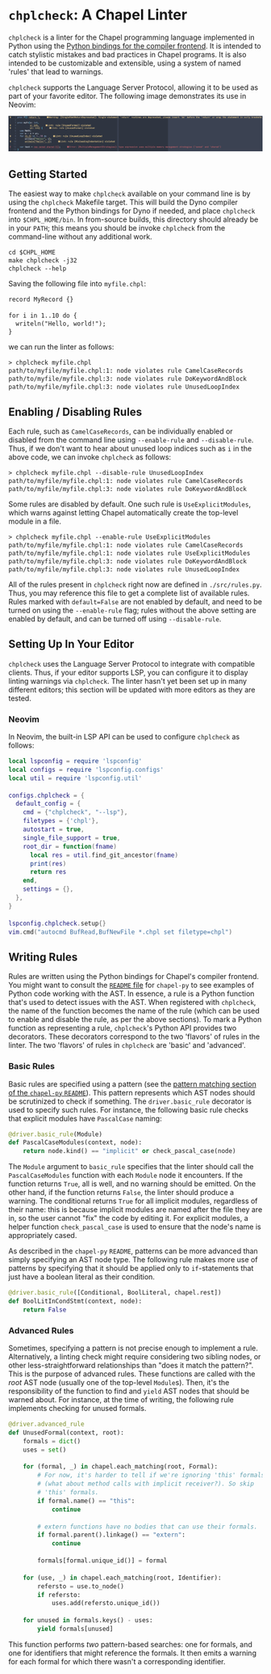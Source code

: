 # `chplcheck`: A Chapel Linter

`chplcheck` is a linter for the Chapel programming language implemented in
Python using the [Python bindings for the compiler frontend](https://github.com/chapel-lang/chapel/tree/main/tools/chapel-py).
It is intended to catch stylistic mistakes and bad practices in Chapel programs.
It is also intended to be customizable and extensible, using a system of named
'rules' that lead to warnings.

`chplcheck` supports the Language Server Protocol, allowing it to be used as
part of your favorite editor. The following image demonstrates its use in Neovim:

![Screenshot of code using `chplcheck`](./ineditor.png)

## Getting Started

The easiest way to make `chplcheck` available on your command line is by using the
`chplcheck` Makefile target. This will build the Dyno compiler frontend and the
Python bindings for Dyno if needed, and place `chplcheck` into `$CHPL_HOME/bin`.
In from-source builds, this directory should already be in your `PATH`;
this means you should be invoke `chplcheck` from the command-line without any
additional work.

```
cd $CHPL_HOME
make chplcheck -j32
chplcheck --help
```

Saving the following file into `myfile.chpl`:

```Chapel
record MyRecord {}

for i in 1..10 do {
  writeln("Hello, world!");
}
```

we can run the linter as follows:

```
> chplcheck myfile.chpl
path/to/myfile/myfile.chpl:1: node violates rule CamelCaseRecords
path/to/myfile/myfile.chpl:3: node violates rule DoKeywordAndBlock
path/to/myfile/myfile.chpl:3: node violates rule UnusedLoopIndex
```

## Enabling / Disabling Rules

Each rule, such as `CamelCaseRecords`, can be individually enabled or disabled
from the command line using `--enable-rule` and `--disable-rule`. Thus, if
we don't want to hear about unused loop indices such as `i` in the above code,
we can invoke `chplcheck` as follows:

```
> chplcheck myfile.chpl --disable-rule UnusedLoopIndex
path/to/myfile/myfile.chpl:1: node violates rule CamelCaseRecords
path/to/myfile/myfile.chpl:3: node violates rule DoKeywordAndBlock
```

Some rules are disabled by default. One such rule is `UseExplicitModules`, which
warns against letting Chapel automatically create the top-level module in a file.

```
> chplcheck myfile.chpl --enable-rule UseExplicitModules
path/to/myfile/myfile.chpl:1: node violates rule CamelCaseRecords
path/to/myfile/myfile.chpl:1: node violates rule UseExplicitModules
path/to/myfile/myfile.chpl:3: node violates rule DoKeywordAndBlock
path/to/myfile/myfile.chpl:3: node violates rule UnusedLoopIndex
```

All of the rules present in `chplcheck` right now are defined in `./src/rules.py`.
Thus, you may reference this file to get a complete list of available rules.
Rules marked with `default=False` are not enabled by default, and need to
be turned on using the `--enable-rule` flag; rules without the above setting
are enabled by default, and can be turned off using `--disable-rule`.

## Setting Up In Your Editor

`chplcheck` uses the Language Server Protocol to integrate with compatible clients.
Thus, if your editor supports LSP, you can configure it to display linting warnings
via `chplcheck`. The linter hasn't yet been set up in many different editors;
this section will be updated with more editors as they are tested.

### Neovim

In Neovim, the built-in LSP API can be used to configure `chplcheck` as
follows:

```Lua
local lspconfig = require 'lspconfig'
local configs = require 'lspconfig.configs'
local util = require 'lspconfig.util'

configs.chplcheck = {
  default_config = {
    cmd = {"chplcheck", "--lsp"},
    filetypes = {'chpl'},
    autostart = true,
    single_file_support = true,
    root_dir = function(fname)
      local res = util.find_git_ancestor(fname)
      print(res)
      return res
    end,
    settings = {},
  },
}

lspconfig.chplcheck.setup{}
vim.cmd("autocmd BufRead,BufNewFile *.chpl set filetype=chpl")
```

## Writing Rules

Rules are written using the Python bindings for Chapel's compiler frontend.
You might want to consult the [`README` file](https://github.com/chapel-lang/chapel/tree/main/tools/chapel-py#readme)
for `chapel-py` to see examples of Python code working with the AST. In
essence, a rule is a Python function that's used to detect issues with the
AST. When registered with `chplcheck`, the name of the function becomes the name
of the rule (which can be used to enable and disable the rule, as per the
above sections). To mark a Python function as representing a rule, `chplcheck`'s
Python API provides two decorators. These decorators correspond to the two
'flavors' of rules in the linter. The two 'flavors' of rules in `chplcheck` are
'basic' and 'advanced'.

### Basic Rules

Basic rules are specified using a pattern (see the [pattern matching section of the `chapel-py` `README`](https://github.com/chapel-lang/chapel/tree/main/tools/chapel-py#chapelmatch_pattern)).
This pattern represents which AST nodes should be scrutinized to check if something.
The `driver.basic_rule` decorator is used to specify such rules. For instance,
the following basic rule checks that explicit modules have `PascalCase` naming:

```Python
@driver.basic_rule(Module)
def PascalCaseModules(context, node):
    return node.kind() == "implicit" or check_pascal_case(node)
```

The `Module` argument to `basic_rule` specifies that the linter should call
the `PascalCaseModules` function with each `Module` node it encounters. If
the function returns `True`, all is well, and no warning should be emitted.
On the other hand, if the function returns `False`, the linter should produce
a warning. The conditional returns `True` for all implicit modules, regardless
of their name: this is because implicit modules are named after the file they
are in, so the user cannot "fix" the code by editing it. For explicit modules,
a helper function `check_pascal_case` is used to ensure that the node's name
is appropriately cased.

As described in the `chapel-py` `README`, patterns can be more advanced than
simply specifying an AST node type. The following rule makes more use of
patterns by specifying that it should be applied only to `if`-statements
that just have a boolean literal as their condition.

```Python
@driver.basic_rule([Conditional, BoolLiteral, chapel.rest])
def BoolLitInCondStmt(context, node):
    return False
```

### Advanced Rules

Sometimes, specifying a pattern is not precise enough to implement a rule.
Alternatively, a linting check might require considering two sibling nodes,
or other less-straightforward relationships than "does it match the pattern?".
This is the purpose of advanced rules. These functions are called with the
_root_ AST node (usually one of the top-level `Module`s). Then, it's the
responsibility of the function to find and `yield` AST nodes that should be
warned about. For instance, at the time of writing, the following rule
implements checking for unused formals.

```Python
@driver.advanced_rule
def UnusedFormal(context, root):
    formals = dict()
    uses = set()

    for (formal, _) in chapel.each_matching(root, Formal):
        # For now, it's harder to tell if we're ignoring 'this' formals
        # (what about method calls with implicit receiver?). So skip
        # 'this' formals.
        if formal.name() == "this":
            continue

        # extern functions have no bodies that can use their formals.
        if formal.parent().linkage() == "extern":
            continue

        formals[formal.unique_id()] = formal

    for (use, _) in chapel.each_matching(root, Identifier):
        refersto = use.to_node()
        if refersto:
            uses.add(refersto.unique_id())

    for unused in formals.keys() - uses:
        yield formals[unused]
```

This function performs _two_ pattern-based searches: one for formals, and one
for identifiers that might reference the formals. It then emits a warning for
each formal for which there wasn't a corresponding identifier.
